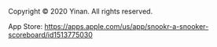 Copyright © 2020 Yinan. All rights reserved.

App Store: https://apps.apple.com/us/app/snookr-a-snooker-scoreboard/id1513775030
